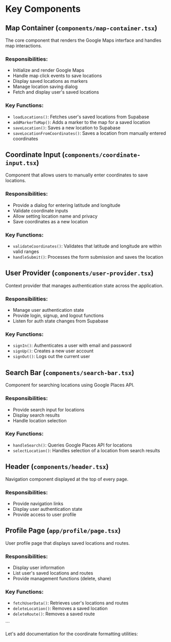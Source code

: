 # Key Components

## Map Container (`components/map-container.tsx`)

The core component that renders the Google Maps interface and handles map interactions.

### Responsibilities:
- Initialize and render Google Maps
- Handle map click events to save locations
- Display saved locations as markers
- Manage location saving dialog
- Fetch and display user's saved locations

### Key Functions:
- `loadLocations()`: Fetches user's saved locations from Supabase
- `addMarkerToMap()`: Adds a marker to the map for a saved location
- `saveLocation()`: Saves a new location to Supabase
- `saveLocationFromCoordinates()`: Saves a location from manually entered coordinates

## Coordinate Input (`components/coordinate-input.tsx`)

Component that allows users to manually enter coordinates to save locations.

### Responsibilities:
- Provide a dialog for entering latitude and longitude
- Validate coordinate inputs
- Allow setting location name and privacy
- Save coordinates as a new location

### Key Functions:
- `validateCoordinates()`: Validates that latitude and longitude are within valid ranges
- `handleSubmit()`: Processes the form submission and saves the location

## User Provider (`components/user-provider.tsx`)

Context provider that manages authentication state across the application.

### Responsibilities:
- Manage user authentication state
- Provide login, signup, and logout functions
- Listen for auth state changes from Supabase

### Key Functions:
- `signIn()`: Authenticates a user with email and password
- `signUp()`: Creates a new user account
- `signOut()`: Logs out the current user

## Search Bar (`components/search-bar.tsx`)

Component for searching locations using Google Places API.

### Responsibilities:
- Provide search input for locations
- Display search results
- Handle location selection

### Key Functions:
- `handleSearch()`: Queries Google Places API for locations
- `selectLocation()`: Handles selection of a location from search results

## Header (`components/header.tsx`)

Navigation component displayed at the top of every page.

### Responsibilities:
- Provide navigation links
- Display user authentication state
- Provide access to user profile

## Profile Page (`app/profile/page.tsx`)

User profile page that displays saved locations and routes.

### Responsibilities:
- Display user information
- List user's saved locations and routes
- Provide management functions (delete, share)

### Key Functions:
- `fetchUserData()`: Retrieves user's locations and routes
- `deleteLocation()`: Removes a saved location
- `deleteRoute()`: Removes a saved route

\`\`\`

Let's add documentation for the coordinate formatting utilities:
